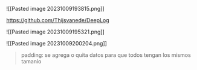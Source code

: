 ![[Pasted image 20231009193815.png]]

https://github.com/Thijsvanede/DeepLog

![[Pasted image 20231009195321.png]]

![[Pasted image 20231009200204.png]]
> padding: se agrega o quita datos para que todos tengan los mismos tamanio

